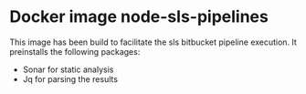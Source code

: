 # Docker image node-sls-pipelines

This image has been build to facilitate the sls bitbucket pipeline execution. It preinstalls the following packages:

* Sonar for static analysis
* Jq for parsing the results